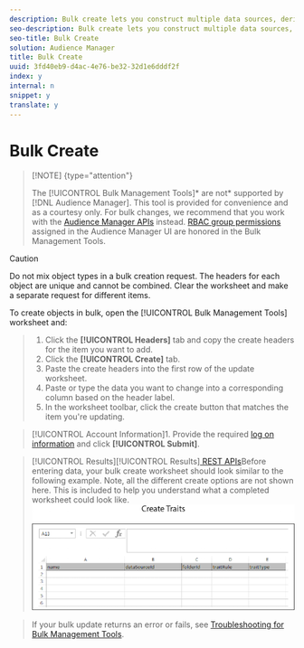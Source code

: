 ```yaml
---
description: Bulk create lets you construct multiple data sources, derived signals, segments, traits, and other items with a single operation. Follow these instructions to make a bulk creation request.
seo-description: Bulk create lets you construct multiple data sources, derived signals, segments, traits, and other items with a single operation. Follow these instructions to make a bulk creation request.
seo-title: Bulk Create
solution: Audience Manager
title: Bulk Create
uuid: 3fd40eb9-d4ac-4e76-be32-32d1e6dddf2f
index: y
internal: n
snippet: y
translate: y
---
```


# Bulk Create


>[!NOTE] {type="attention"}
>
>The [!UICONTROL  Bulk Management Tools]* are not* supported by [!DNL  Audience Manager]. This tool is provided for convenience and as a courtesy only. For bulk changes, we recommend that you work with the [ Audience Manager APIs](https://marketing.adobe.com/resources/help/en_US/aam/?f=c_api.html) instead. [ RBAC group permissions](../../c_features/c_administration/c_administration.md#concept_A606A162611E4256BB80F60715282296) assigned in the Audience Manager UI are honored in the Bulk Management Tools. 




>[!CAUTION]
>
>Do not mix object types in a bulk creation request. The headers for each object are unique and cannot be combined. Clear the worksheet and make a separate request for different items.



To create objects in bulk, open the [!UICONTROL  Bulk Management Tools] worksheet and: 

>1. Click the **[!UICONTROL  Headers]** tab and copy the create headers for the item you want to add.
>1. Click the **[!UICONTROL  Create]** tab.
>1. Paste the create headers into the first row of the update worksheet.
>1. Paste or type the data you want to change into a corresponding column based on the header label.
>1. In the worksheet toolbar, click the create button that matches the item you're updating.

>    [!UICONTROL  Account Information]1. Provide the required [ log on information](../../c_reference/c_bulk/c_bulk_start.md#section_6FE9BADB30254A4FADC77D2DCFB6A1EE) and click **[!UICONTROL  Submit]**.

>    [!UICONTROL  Results][!UICONTROL  Results][ REST APIs](../../c_api/c_rest_api_main/c_rest_api_main.md#concept_B512E6C3410A4304A672588A60A792B1)Before entering data, your bulk create worksheet should look similar to the following example. Note, all the different create options are not shown here. This is included to help you understand what a completed worksheet could look like. ![](assets/cretetraits.png) 

>If your bulk update returns an error or fails, see [ Troubleshooting for Bulk Management Tools](../../c_reference/c_bulk/r_bulk_troubleshoot.md#reference_1A3E7E0CEF6A4D8D801BC363A3C30C1A). 


